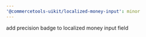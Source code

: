 ```yaml
---
'@commercetools-uikit/localized-money-input': minor
---
```


add precision badge to localized money input field
